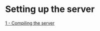 # Setting up the server

[1 - Compiling the server](https://github.com/LeagueSandbox/GameServer/wiki/1.01.-Compiling-the-server)